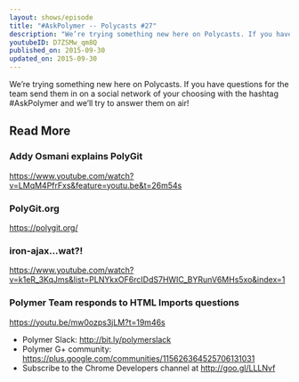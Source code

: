```yaml
---
layout: shows/episode
title: "#AskPolymer -- Polycasts #27"
description: "We’re trying something new here on Polycasts. If you have questions for the team send them in on a social network of your choosing with the hashtag #AskPolymer and we’ll try to answer them on air!"
youtubeID: D7ZSMw_qm8Q
published_on: 2015-09-30
updated_on: 2015-09-30
---
```


We’re trying something new here on Polycasts. If you have questions for the team send them in on a social network of your choosing with the hashtag #AskPolymer and we’ll try to answer them on air!

## Read More

### Addy Osmani explains PolyGit
<https://www.youtube.com/watch?v=LMqM4PfrFxs&feature=youtu.be&t=26m54s>

### PolyGit.org
<https://polygit.org/>

### iron-ajax...wat?!
<https://www.youtube.com/watch?v=k1eR_3KqJms&list=PLNYkxOF6rcIDdS7HWIC_BYRunV6MHs5xo&index=1>

### Polymer Team responds to HTML Imports questions
<https://youtu.be/mw0ozps3jLM?t=19m46s>

- Polymer Slack: <http://bit.ly/polymerslack>
- Polymer G+ community: <https://plus.google.com/communities/115626364525706131031>
- Subscribe to the Chrome Developers channel at <http://goo.gl/LLLNvf>

